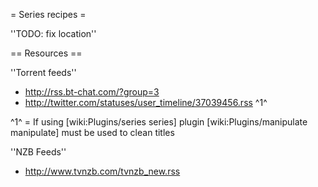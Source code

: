 = Series recipes =

 [wiki:Cookbook/Series/Preset Manage series and multiple feeds easily]::
 [wiki:Cookbook/Series/DelugeMovedone Set deluge options trough series groups]::

''TODO: fix location''

 [wiki:Cookbook/SeriesSabNZBd Set category from series name with sabnzbd]::
 [wiki:Cookbook/SetPath Set (download) path from series name]::

== Resources ==

''Torrent feeds''

 * http://rss.bt-chat.com/?group=3
 * http://twitter.com/statuses/user_timeline/37039456.rss ^1^

^1^ = If using [wiki:Plugins/series series] plugin [wiki:Plugins/manipulate manipulate] must be used to clean titles

''NZB Feeds''

 * http://www.tvnzb.com/tvnzb_new.rss